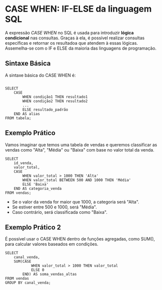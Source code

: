 #  CASE WHEN: IF-ELSE da linguagem SQL
A expressão *CASE WHEN* no SQL é usada para introduzir **lógica condicional** nas consultas. Graças à ela, é possível realizar consultas específicas e retornar os resultadoa que atendem à essas lógicas. Assemelha-se com o IF e ELSE da maioria
das linguagens de programação.

## Sintaxe Básica
A sintaxe básica do CASE WHEN é:

```

SELECT 
    CASE 
        WHEN condição1 THEN resultado1
        WHEN condição2 THEN resultado2
        ...
        ELSE resultado_padrão
    END AS alias
FROM tabela;

```

## Exemplo Prático
Vamos imaginar que temos uma tabela de vendas e queremos classificar as vendas como "Alta", "Média" ou "Baixa" com base no valor total da venda.

```
SELECT 
    id_venda,
    valor_total,
    CASE 
        WHEN valor_total > 1000 THEN 'Alta'
        WHEN valor_total BETWEEN 500 AND 1000 THEN 'Média'
        ELSE 'Baixa'
    END AS categoria_venda
FROM vendas;
```

- Se o valor da venda for maior que 1000, a categoria será "Alta".
- Se estiver entre 500 e 1000, será "Média".
- Caso contrário, será classificada como "Baixa".

## Exemplo Prático 2
É possível usar o CASE WHEN dentro de funções agregadas, como SUM(), para calcular valores baseados em condições.

```
SELECT 
    canal_venda,
    SUM(CASE 
            WHEN valor_total > 1000 THEN valor_total
            ELSE 0
        END) AS soma_vendas_altas
FROM vendas
GROUP BY canal_venda;
```
